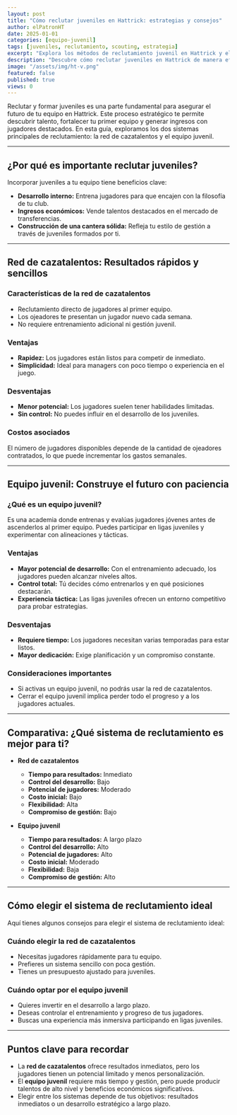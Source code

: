 ```yaml
---
layout: post
title: "Cómo reclutar juveniles en Hattrick: estrategias y consejos"
author: elPatronHT
date: 2025-01-01
categories: [equipo-juvenil]
tags: [juveniles, reclutamiento, scouting, estrategia]
excerpt: "Explora los métodos de reclutamiento juvenil en Hattrick y elige la mejor estrategia para potenciar el futuro de tu equipo."
description: "Descubre cómo reclutar juveniles en Hattrick de manera efectiva. Estrategias clave para mejorar tu cantera y desarrollar jugadores de calidad."
image: "/assets/img/ht-v.png"
featured: false
published: true
views: 0
---
```


Reclutar y formar juveniles es una parte fundamental para asegurar el futuro de tu equipo en Hattrick. Este proceso estratégico te permite descubrir talento, fortalecer tu primer equipo y generar ingresos con jugadores destacados. En esta guía, exploramos los dos sistemas principales de reclutamiento: la red de cazatalentos y el equipo juvenil.

---

## ¿Por qué es importante reclutar juveniles?

Incorporar juveniles a tu equipo tiene beneficios clave:

- **Desarrollo interno:** Entrena jugadores para que encajen con la filosofía de tu club.
- **Ingresos económicos:** Vende talentos destacados en el mercado de transferencias.
- **Construcción de una cantera sólida:** Refleja tu estilo de gestión a través de juveniles formados por ti.

---

## Red de cazatalentos: Resultados rápidos y sencillos

### Características de la red de cazatalentos

- Reclutamiento directo de jugadores al primer equipo.
- Los ojeadores te presentan un jugador nuevo cada semana.
- No requiere entrenamiento adicional ni gestión juvenil.

### Ventajas

- **Rapidez:** Los jugadores están listos para competir de inmediato.
- **Simplicidad:** Ideal para managers con poco tiempo o experiencia en el juego.

### Desventajas

- **Menor potencial:** Los jugadores suelen tener habilidades limitadas.
- **Sin control:** No puedes influir en el desarrollo de los juveniles.

### Costos asociados

El número de jugadores disponibles depende de la cantidad de ojeadores contratados, lo que puede incrementar los gastos semanales.

---

## Equipo juvenil: Construye el futuro con paciencia

### ¿Qué es un equipo juvenil?

Es una academia donde entrenas y evalúas jugadores jóvenes antes de ascenderlos al primer equipo. Puedes participar en ligas juveniles y experimentar con alineaciones y tácticas.

### Ventajas

- **Mayor potencial de desarrollo:** Con el entrenamiento adecuado, los jugadores pueden alcanzar niveles altos.
- **Control total:** Tú decides cómo entrenarlos y en qué posiciones destacarán.
- **Experiencia táctica:** Las ligas juveniles ofrecen un entorno competitivo para probar estrategias.

### Desventajas

- **Requiere tiempo:** Los jugadores necesitan varias temporadas para estar listos.
- **Mayor dedicación:** Exige planificación y un compromiso constante.

### Consideraciones importantes

- Si activas un equipo juvenil, no podrás usar la red de cazatalentos.
- Cerrar el equipo juvenil implica perder todo el progreso y a los jugadores actuales.

---

## Comparativa: ¿Qué sistema de reclutamiento es mejor para ti?

- **Red de cazatalentos**

  - **Tiempo para resultados:** Inmediato
  - **Control del desarrollo:** Bajo
  - **Potencial de jugadores:** Moderado
  - **Costo inicial:** Bajo
  - **Flexibilidad:** Alta
  - **Compromiso de gestión:** Bajo

- **Equipo juvenil**
  - **Tiempo para resultados:** A largo plazo
  - **Control del desarrollo:** Alto
  - **Potencial de jugadores:** Alto
  - **Costo inicial:** Moderado
  - **Flexibilidad:** Baja
  - **Compromiso de gestión:** Alto

---

## Cómo elegir el sistema de reclutamiento ideal

Aquí tienes algunos consejos para elegir el sistema de reclutamiento ideal:

### Cuándo elegir la red de cazatalentos

- Necesitas jugadores rápidamente para tu equipo.
- Prefieres un sistema sencillo con poca gestión.
- Tienes un presupuesto ajustado para juveniles.

### Cuándo optar por el equipo juvenil

- Quieres invertir en el desarrollo a largo plazo.
- Deseas controlar el entrenamiento y progreso de tus jugadores.
- Buscas una experiencia más inmersiva participando en ligas juveniles.

---

## Puntos clave para recordar

- La **red de cazatalentos** ofrece resultados inmediatos, pero los jugadores tienen un potencial limitado y menos personalización.
- El **equipo juvenil** requiere más tiempo y gestión, pero puede producir talentos de alto nivel y beneficios económicos significativos.
- Elegir entre los sistemas depende de tus objetivos: resultados inmediatos o un desarrollo estratégico a largo plazo.
